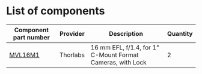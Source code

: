 # List of components

| Component part number | Provider | Description | Quantity |
|-----------|-----------|-----------|-----------|
| [MVL16M1]  | Thorlabs | 16 mm EFL, f/1.4, for 1" C-Mount Format Cameras, with Lock  |2|




[MVL16M1]: https://www.thorlabs.com/thorproduct.cfm?partnumber=MVL16M1
